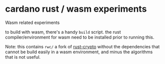 cardano rust / wasm experiments
===============================

Wasm related experiments

to build with wasm, there's a handy `build` script. the rust compiler/environment for wasm need
to be installed prior to running this.

Note: this contains `rwc/` a fork of [rust-crypto](https://github.com/DaGenix/rust-crypto)
without the dependencies that cannot be build easily in a wasm environment, and minus the algorithms
that is not useful.
